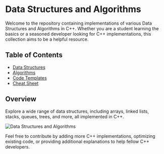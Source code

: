 # Data Structures and Algorithms

Welcome to the repository containing implementations of various Data Structures and Algorithms in C++. Whether you are a student learning the basics or a seasoned developer looking for C++ implementations, this collection aims to be a helpful resource.

## Table of Contents

- [Data Structures](https://github.com/utkar-sh-ukla/Data-Structures-Algorithms/tree/master/Data%20Structures)
- [Algorithms](https://github.com/utkar-sh-ukla/Data-Structures-Algorithms/tree/master/Algorithms)
- [Code Templates](https://github.com/utkar-sh-ukla/Data-Structures-Algorithms/blob/master/CODE_TEMPLATES.md)
- [Cheat Sheet](https://github.com/utkar-sh-ukla/Data-Structures-Algorithms/blob/master/CHEATSHEET.md)

## Overview

Explore a wide range of data structures, including arrays, linked lists, stacks, queues, trees, and more, all implemented in C++.

![Data Structures and Algorithms](https://user-images.githubusercontent.com/61664827/140942373-9b162c67-bd27-4492-9047-71bfcbd33490.jpg)

Feel free to contribute by adding more C++ implementations, optimizing existing code, or providing additional explanations to help fellow C++ developers.
